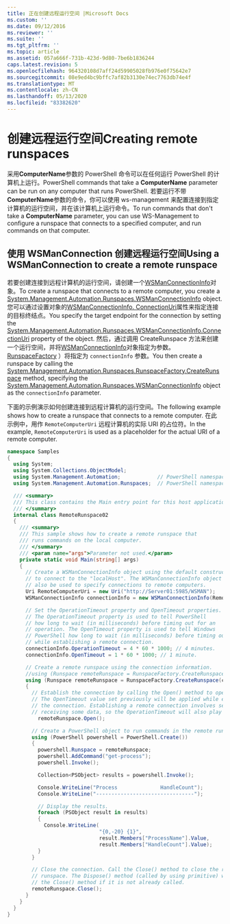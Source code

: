 ```yaml
---
title: 正在创建远程运行空间 |Microsoft Docs
ms.custom: ''
ms.date: 09/12/2016
ms.reviewer: ''
ms.suite: ''
ms.tgt_pltfrm: ''
ms.topic: article
ms.assetid: 057a666f-731b-423d-9d80-7be6b1836244
caps.latest.revision: 5
ms.openlocfilehash: 964320108d7aff24d59905028fb976e0f75642e7
ms.sourcegitcommit: 08e9ed4bc9bffc7af82b3130e74ec7763db74e4f
ms.translationtype: MT
ms.contentlocale: zh-CN
ms.lasthandoff: 05/13/2020
ms.locfileid: "83382620"
---
```

# <a name="creating-remote-runspaces"></a><span data-ttu-id="ec080-102">创建远程运行空间</span><span class="sxs-lookup"><span data-stu-id="ec080-102">Creating remote runspaces</span></span>

<span data-ttu-id="ec080-103">采用**ComputerName**参数的 PowerShell 命令可以在任何运行 PowerShell 的计算机上运行。</span><span class="sxs-lookup"><span data-stu-id="ec080-103">PowerShell commands that take a **ComputerName** parameter can be run on any computer that runs PowerShell.</span></span> <span data-ttu-id="ec080-104">若要运行不带**ComputerName**参数的命令，你可以使用 ws-management 来配置连接到指定计算机的运行空间，并在该计算机上运行命令。</span><span class="sxs-lookup"><span data-stu-id="ec080-104">To run commands that don't take a **ComputerName** parameter, you can use WS-Management to configure a runspace that connects to a specified computer, and run commands on that computer.</span></span>

## <a name="using-a-wsmanconnection-to-create-a-remote-runspace"></a><span data-ttu-id="ec080-105">使用 WSManConnection 创建远程运行空间</span><span class="sxs-lookup"><span data-stu-id="ec080-105">Using a WSManConnection to create a remote runspace</span></span>

 <span data-ttu-id="ec080-106">若要创建连接到远程计算机的运行空间，请创建一个[WSManConnectionInfo](/dotnet/api/System.Management.Automation.Runspaces.WSManConnectionInfo)对象。</span><span class="sxs-lookup"><span data-stu-id="ec080-106">To create a runspace that connects to a remote computer, you create a [System.Management.Automation.Runspaces.WSManConnectionInfo](/dotnet/api/System.Management.Automation.Runspaces.WSManConnectionInfo) object.</span></span> <span data-ttu-id="ec080-107">您可以通过设置对象的[WSManConnectionInfo. ConnectionUri](/dotnet/api/System.Management.Automation.Runspaces.WSManConnectionInfo.ConnectionUri)属性来指定连接的目标终结点。</span><span class="sxs-lookup"><span data-stu-id="ec080-107">You specify the target endpoint for the connection by setting the [System.Management.Automation.Runspaces.WSManConnectionInfo.ConnectionUri](/dotnet/api/System.Management.Automation.Runspaces.WSManConnectionInfo.ConnectionUri) property of the object.</span></span> <span data-ttu-id="ec080-108">然后，通过调用 CreateRunspace 方法来创建一个运行空间，并将[WSManConnectionInfo](/dotnet/api/System.Management.Automation.Runspaces.WSManConnectionInfo)对象指定为参数。 [RunspaceFactory](/dotnet/api/System.Management.Automation.Runspaces.RunspaceFactory.CreateRunspace) ）将指定为 `connectionInfo` 参数。</span><span class="sxs-lookup"><span data-stu-id="ec080-108">You then create a runspace by calling the [System.Management.Automation.Runspaces.RunspaceFactory.CreateRunspace](/dotnet/api/System.Management.Automation.Runspaces.RunspaceFactory.CreateRunspace) method, specifying the [System.Management.Automation.Runspaces.WSManConnectionInfo](/dotnet/api/System.Management.Automation.Runspaces.WSManConnectionInfo) object as the `connectionInfo` parameter.</span></span>

 <span data-ttu-id="ec080-109">下面的示例演示如何创建连接到远程计算机的运行空间。</span><span class="sxs-lookup"><span data-stu-id="ec080-109">The following example shows how to create a runspace that connects to a remote computer.</span></span> <span data-ttu-id="ec080-110">在此示例中，用作 `RemoteComputerUri` 远程计算机的实际 URI 的占位符。</span><span class="sxs-lookup"><span data-stu-id="ec080-110">In the example, `RemoteComputerUri` is used as a placeholder for the actual URI of a remote computer.</span></span>

```csharp
namespace Samples
{
  using System;
  using System.Collections.ObjectModel;
  using System.Management.Automation;            // PowerShell namespace.
  using System.Management.Automation.Runspaces;  // PowerShell namespace.

  /// <summary>
  /// This class contains the Main entry point for this host application.
  /// </summary>
  internal class RemoteRunspace02
  {
    /// <summary>
    /// This sample shows how to create a remote runspace that
    /// runs commands on the local computer.
    /// </summary>
    /// <param name="args">Parameter not used.</param>
    private static void Main(string[] args)
    {
      // Create a WSManConnectionInfo object using the default constructor
      // to connect to the "localHost". The WSManConnectionInfo object can
      // also be used to specify connections to remote computers.
      Uri RemoteComputerUri = new Uri("http://Server01:5985/WSMAN");
      WSManConnectionInfo connectionInfo = new WSManConnectionInfo(RemoteComputerUri);

      // Set the OperationTimeout property and OpenTimeout properties.
      // The OperationTimeout property is used to tell PowerShell
      // how long to wait (in milliseconds) before timing out for an
      // operation. The OpenTimeout property is used to tell Windows
      // PowerShell how long to wait (in milliseconds) before timing out
      // while establishing a remote connection.
      connectionInfo.OperationTimeout = 4 * 60 * 1000; // 4 minutes.
      connectionInfo.OpenTimeout = 1 * 60 * 1000; // 1 minute.

      // Create a remote runspace using the connection information.
      //using (Runspace remoteRunspace = RunspaceFactory.CreateRunspace())
      using (Runspace remoteRunspace = RunspaceFactory.CreateRunspace(connectionInfo))
      {
        // Establish the connection by calling the Open() method to open the runspace.
        // The OpenTimeout value set previously will be applied while establishing
        // the connection. Establishing a remote connection involves sending and
        // receiving some data, so the OperationTimeout will also play a role in this process.
          remoteRunspace.Open();

        // Create a PowerShell object to run commands in the remote runspace.
        using (PowerShell powershell = PowerShell.Create())
        {
          powershell.Runspace = remoteRunspace;
          powershell.AddCommand("get-process");
          powershell.Invoke();

          Collection<PSObject> results = powershell.Invoke();

          Console.WriteLine("Process              HandleCount");
          Console.WriteLine("--------------------------------");

          // Display the results.
          foreach (PSObject result in results)
          {
            Console.WriteLine(
                              "{0,-20} {1}",
                              result.Members["ProcessName"].Value,
                              result.Members["HandleCount"].Value);
          }
        }

        // Close the connection. Call the Close() method to close the remote
        // runspace. The Dispose() method (called by using primitive) will call
        // the Close() method if it is not already called.
        remoteRunspace.Close();
      }
    }
  }
}
```
